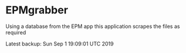 # EPMgrabber
Using a database from the EPM app this application scrapes the files as required


Latest backup: Sun Sep 1 19:09:01 UTC 2019
